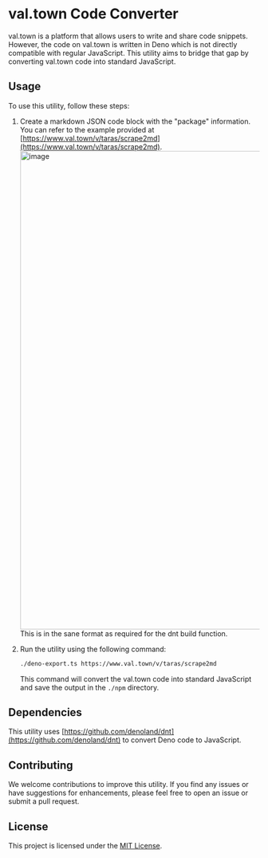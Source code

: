 
# val.town Code Converter

val.town is a platform that allows users to write and share code snippets. However, the code on val.town is written in Deno which is not directly compatible with regular JavaScript. This utility aims to bridge that gap by converting val.town code into standard JavaScript.

## Usage

To use this utility, follow these steps:
1. Create a markdown JSON code block with the "package" information. You can refer to the example provided at [https://www.val.town/v/taras/scrape2md](https://www.val.town/v/taras/scrape2md).
   <img width="959" alt="image" src="https://github.com/tarasglek/valtown2js/assets/857083/36eda45a-a800-49d1-97c3-50a97c5eda0f">
   This is in the sane format as required for the dnt build function.
3. Run the utility using the following command:
   ```bash
   ./deno-export.ts https://www.val.town/v/taras/scrape2md
   ```

   This command will convert the val.town code into standard JavaScript and save the output in the `./npm` directory.

## Dependencies

This utility uses [https://github.com/denoland/dnt](https://github.com/denoland/dnt) to convert Deno code to JavaScript.
## Contributing

We welcome contributions to improve this utility. If you find any issues or have suggestions for enhancements, please feel free to open an issue or submit a pull request.
## License

This project is licensed under the [MIT License](LICENSE).

